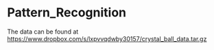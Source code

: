 # Pattern_Recognition

The data can be found at https://www.dropbox.com/s/lxpvvqdwby30157/crystal_ball_data.tar.gz

